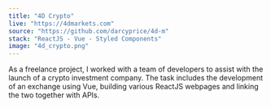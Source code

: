 ```yaml
---
title: "4D Crypto"
live: "https://4dmarkets.com"
source: "https://github.com/darcyprice/4d-m"
stack: "ReactJS - Vue - Styled Components"
image: "4d_crypto.png"
---
```


As a freelance project, I worked with a team of developers to assist with the launch of a crypto investment company. The task includes the development of an exchange using Vue, building various ReactJS webpages and linking the two together with APIs.
